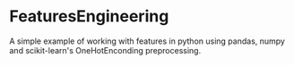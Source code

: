 # FeaturesEngineering
A simple example of working with features in python using pandas, numpy and scikit-learn's OneHotEnconding preprocessing.

